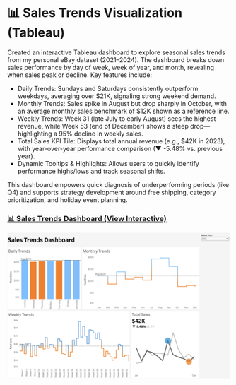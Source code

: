 # 📊 Sales Trends Visualization (Tableau)

Created an interactive Tableau dashboard to explore seasonal sales trends from my personal eBay dataset (2021–2024). The dashboard breaks down sales performance by day of week, week of year, and month, revealing when sales peak or decline. Key features include:

- Daily Trends: Sundays and Saturdays consistently outperform weekdays, averaging over $21K, signaling strong weekend demand.
- Monthly Trends: Sales spike in August but drop sharply in October, with an average monthly sales benchmark of $12K shown as a reference line.
- Weekly Trends: Week 31 (late July to early August) sees the highest revenue, while Week 53 (end of December) shows a steep drop—highlighting a 95% decline in weekly sales.
- Total Sales KPI Tile: Displays total annual revenue (e.g., $42K in 2023), with year-over-year performance comparison (▼ -5.48% vs. previous year).
- Dynamic Tooltips & Highlights: Allows users to quickly identify performance highs/lows and track seasonal shifts.

This dashboard empowers quick diagnosis of underperforming periods (like Q4) and supports strategy development around free shipping, category prioritization, and holiday event planning.

### [📊 Sales Trends Dashboard (View Interactive)](https://public.tableau.com/app/profile/matthew.arucan/viz/Sales_Trends_Dashboard_17450293000150/Dashboard1)

![Dashboard Preview](assets/Dashboard.png)
